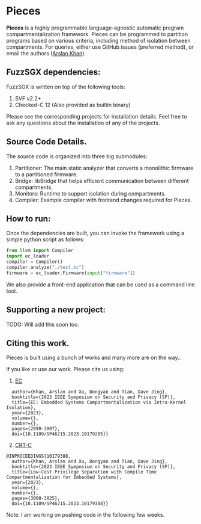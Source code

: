 # Pieces
**Pieces** is a highly programmable language-agnostic automatic program compartmentalization framework. Pieces can be programmed to partition programs based on various criteria, including method of isolation between compartments. For queries, either use GitHub issues (preferred method), or email the authors ([Arslan Khan](mailto:khan253@purdue.edu?subject=[GitHub]%20Source%20Han%20Sans)).


## FuzzSGX dependencies:
FuzzSGX is written on top of the following tools:
1. SVF v2.2+
1. Checked-C 12 (Also provided as builtin binary)

Please see the corresponding projects for installation details. Feel free to ask any questions about the installation of any of the projects.

## Source Code Details.
The source code is organized into three big submodules:

1. Partitioner: The main static analyzer that converts a monolithic firmware to a partitioned firmware.
2. Bridge: libBridge that helps efficient communication between different compartments.
3. Monitors: Runtime to support isolation during compartments. 
4. Compiler: Example compiler with frontend changes required for Pieces.

## How to run:
Once the dependencies are built, you can invoke the framework using a simple python script as follows:
```python 
from llvm import Compiler
import ec_loader
compiler = Compiler()
compiler.analyze("./test.bc")
firmware = ec_loader.Firmware(input["firmware"])
```

We also provide a front-end application that can be used as a command line tool.

## Supporting a new project:
TODO: Will add this soon too. 

## Citing this work.
Pieces is built using a bunch of works and many more are on the way..

If you like or use our work. Please cite us using:
1. [EC](https://ieeexplore.ieee.org/document/10179285)
```@INPROCEEDINGS{10179285,
  author={Khan, Arslan and Xu, Dongyan and Tian, Dave Jing},
  booktitle={2023 IEEE Symposium on Security and Privacy (SP)}, 
  title={EC: Embedded Systems Compartmentalization via Intra-Kernel Isolation}, 
  year={2023},
  volume={},
  number={},
  pages={2990-3007},
  doi={10.1109/SP46215.2023.10179285}}

```
2. [CRT-C](https://ieeexplore.ieee.org/document/10179388)
```
@INPROCEEDINGS{10179388,
  author={Khan, Arslan and Xu, Dongyan and Tian, Dave Jing},
  booktitle={2023 IEEE Symposium on Security and Privacy (SP)}, 
  title={Low-Cost Privilege Separation with Compile Time Compartmentalization for Embedded Systems}, 
  year={2023},
  volume={},
  number={},
  pages={3008-3025},
  doi={10.1109/SP46215.2023.10179388}}

```




Note: I am working on pushing code in the following few weeks.
